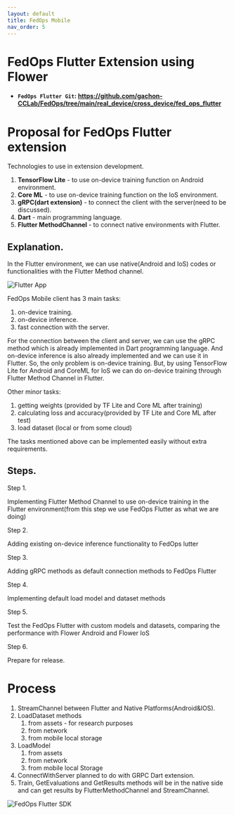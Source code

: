 ```yaml
---
layout: default
title: FedOps Mobile
nav_order: 5
---
```


# FedOps Flutter Extension using Flower
- **`FedOps Flutter Git`: https://github.com/gachon-CCLab/FedOps/tree/main/real_device/cross_device/fed_ops_flutter**

# Proposal for FedOps Flutter extension

Technologies to use in extension development.

1. **TensorFlow Lite** - to use on-device training function on Android environment.
2. **Core ML** - to use on-device training function on the IoS environment.
3. **gRPC(dart extension)** - to connect the client with the server(need to be discussed).
4. **Dart** - main programming language.
5. **Flutter MethodChannel** - to connect native environments with Flutter.

## Explanation.

In the Flutter environment, we can use native(Android and IoS) codes or functionalities with the Flutter Method channel. 

 

![Flutter App](../img/Flutter_App.png)


FedOps Mobile client has 3 main tasks:

1. on-device training.
2. on-device inference.
3. fast connection with the server.

For the connection between the client and server, we can use the gRPC method which is already implemented in Dart programming language. And on-device inference is also already implemented and we can use it in Flutter. So, the only problem is on-device training. But, by using TensorFlow Lite for Android and CoreML for IoS we can do on-device training through Flutter Method Channel in Flutter.

Other minor tasks:

1. getting weights (provided by TF Lite and Core ML after training)
2. calculating loss and accuracy(provided by TF Lite and Core ML after test)
3. load dataset (local or from some cloud)

The tasks mentioned above can be implemented easily without extra requirements.

## Steps.

Step 1.

Implementing Flutter Method Channel to use on-device training in the Flutter environment(from this step we use FedOps Flutter as what we are doing)

Step 2. 

Adding existing on-device inference functionality to FedOps lutter 

Step 3.

Adding gRPC methods as default connection methods to FedOps Flutter

Step 4.

Implementing default load model and dataset methods 

Step 5.

Test the FedOps Flutter with custom models and datasets, comparing the performance with Flower Android and Flower IoS

Step 6. 

Prepare for release. 

# Process

1. StreamChannel between Flutter and Native Platforms(Android&IOS).
2. LoadDataset methods 
    1. from assets - for research purposes
    2. from network
    3. from mobile local storage
3. LoadModel
    1. from assets
    2. from network
    3. from mobile local Storage
4. ConnectWithServer planned to do with GRPC Dart extension.
5. Train, GetEvaluations and GetResults methods will be in the native side and can get results by FlutterMethodChannel and StreamChannel. 
    
![FedOps Flutter SDK](../img/FedOps_Fluter_SDK.png)